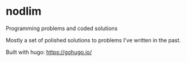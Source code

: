 # nodlim
Programming problems and coded solutions

Mostly a set of polished solutions to problems I've written in the past.

Built with hugo: https://gohugo.io/
